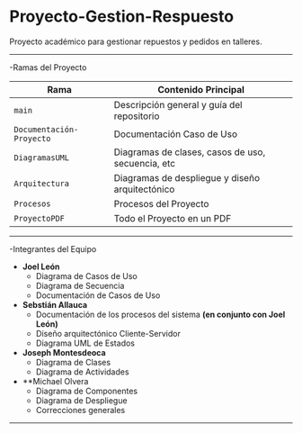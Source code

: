 # Proyecto-Gestion-Respuesto
Proyecto académico para gestionar repuestos y pedidos en talleres.


---

-Ramas del Proyecto

| Rama                     | Contenido Principal                                  |
|--------------------------|------------------------------------------------------|
| `main`                   | Descripción general y guía del repositorio           |
| `Documentación-Proyecto` | Documentación Caso de Uso                            |
| `DiagramasUML`           | Diagramas de clases, casos de uso, secuencia, etc    |
| `Arquitectura`           | Diagramas de despliegue y diseño arquitectónico      |
| `Procesos`               | Procesos del Proyecto                                |
| `ProyectoPDF`            | Todo el Proyecto en un PDF                           |

---

-Integrantes del Equipo

- **Joel León**  
  - Diagrama de Casos de Uso  
  - Diagrama de Secuencia  
  - Documentación de Casos de Uso  
- **Sebstián Allauca**  
  - Documentación de los procesos del sistema **(en conjunto con Joel León)**
  - Diseño arquitectónico Cliente-Servidor
  - Diagrama UML de Estados
- **Joseph Montesdeoca**  
  - Diagrama de Clases
  - Diagrama de Actividades
- **Michael Olvera 
  - Diagrama de Componentes
  - Diagrama de Despliegue
  - Correcciones generales

---

